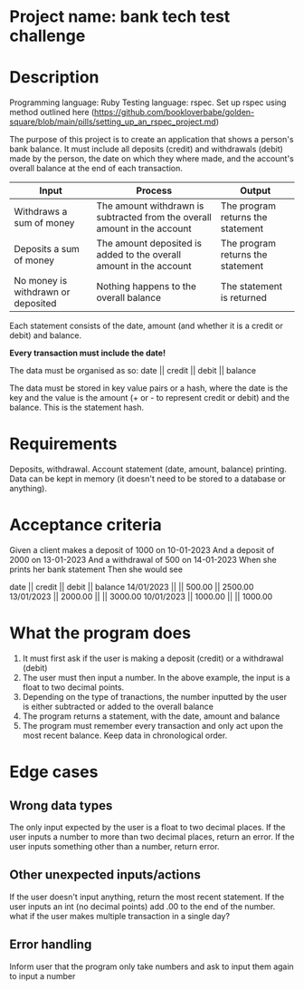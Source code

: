 # Project name: bank tech test challenge
# Description
Programming language: Ruby
Testing language: rspec. Set up rspec using method outlined here (https://github.com/bookloverbabe/golden-square/blob/main/pills/setting_up_an_rspec_project.md)

The purpose of this project is to create an application that shows a person's bank balance. It must include all deposits (credit) and withdrawals (debit) made by the person, the date on which they where made, and the account's overall balance at the end of each transaction.

|Input|Process|Output|
|-----|-------|------|
|Withdraws a sum of money|The amount withdrawn is subtracted from the overall amount in the account|The program returns the statement|
|Deposits a sum of money|The amount deposited is added to the overall amount in the account|The program returns the statement|
|No money is withdrawn or deposited|Nothing happens to the overall balance|The statement is returned|

Each statement consists of the date, amount (and whether it is a credit or debit) and balance.

**Every transaction must include the date!**

The data must be organised as so:
date || credit || debit || balance

The data must be stored in key value pairs or a hash, where the date is the key and the value is the amount (+ or - to represent credit or debit) and the balance. This is the statement hash.
# Requirements
Deposits, withdrawal.
Account statement (date, amount, balance) printing.
Data can be kept in memory (it doesn't need to be stored to a database or anything).
# Acceptance criteria
Given a client makes a deposit of 1000 on 10-01-2023
And a deposit of 2000 on 13-01-2023
And a withdrawal of 500 on 14-01-2023
When she prints her bank statement
Then she would see

date || credit || debit || balance
14/01/2023 || || 500.00 || 2500.00
13/01/2023 || 2000.00 || || 3000.00
10/01/2023 || 1000.00 || || 1000.00
# What the program does
1. It must first ask if the user is making a deposit (credit) or a withdrawal (debit)
2. The user must then input a number. In the above example, the input is a float to two decimal points.
3. Depending on the type of tranactions, the number inputted by the user is either subtracted or added to the overall balance
4. The program returns a statement, with the date, amount and balance
5. The program must remember every transaction and only act upon the most recent balance. Keep data in chronological order.
# Edge cases
## Wrong data types
The only input expected by the user is a float to two decimal places. If the user inputs a number to more than two decimal places, return an error.
If the user inputs something other than a number, return error.

## Other unexpected inputs/actions
If the user doesn't input anything, return the most recent statement.
If the user inputs an int (no decimal points) add .00 to the end of the number.
what if the user makes multiple transaction in a single day? 
## Error handling
Inform user that the program only take numbers and ask to input them again to input a number